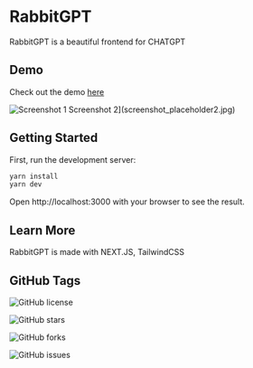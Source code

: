 # RabbitGPT

RabbitGPT is a beautiful frontend for CHATGPT

## Demo

Check out the demo [here](https://ai.jianda.com)

![Screenshot 1](https://imgur.com/aSkKrp5)
Screenshot 2](screenshot_placeholder2.jpg)

## Getting Started

First, run the development server:

```bash
yarn install
yarn dev
```

Open http://localhost:3000 with your browser to see the result.

## Learn More

RabbitGPT is made with NEXT.JS, TailwindCSS

## GitHub Tags

![GitHub license](https://img.shields.io/badge/license-GPL%203.0-blue.svg)

![GitHub stars](https://img.shields.io/github/stars/blackrabbit944/rabbit-gpt)

![GitHub forks](https://img.shields.io/github/forks/blackrabbit944/rabbit-gpt)

![GitHub issues](https://img.shields.io/github/issues/blackrabbit944/rabbit-gpt)
